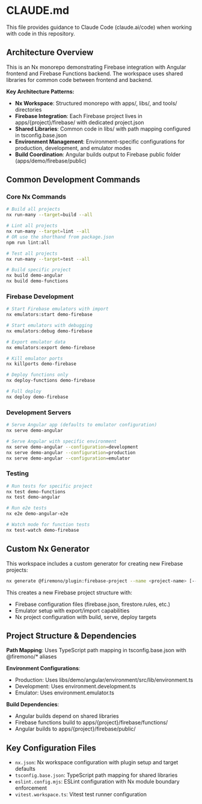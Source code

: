 # CLAUDE.md

This file provides guidance to Claude Code (claude.ai/code) when working with code in this repository.

## Architecture Overview

This is an Nx monorepo demonstrating Firebase integration with Angular frontend and Firebase Functions backend. The workspace uses shared libraries for common code between frontend and backend.

**Key Architecture Patterns:**
- **Nx Workspace**: Structured monorepo with apps/, libs/, and tools/ directories
- **Firebase Integration**: Each Firebase project lives in apps/{project}/firebase/ with dedicated project.json
- **Shared Libraries**: Common code in libs/ with path mapping configured in tsconfig.base.json
- **Environment Management**: Environment-specific configurations for production, development, and emulator modes
- **Build Coordination**: Angular builds output to Firebase public folder (apps/demo/firebase/public)

## Common Development Commands

### Core Nx Commands
```bash
# Build all projects
nx run-many --target=build --all

# Lint all projects  
nx run-many --target=lint --all
# OR use the shorthand from package.json
npm run lint:all

# Test all projects
nx run-many --target=test --all

# Build specific project
nx build demo-angular
nx build demo-functions
```

### Firebase Development
```bash
# Start Firebase emulators with import
nx emulators:start demo-firebase

# Start emulators with debugging
nx emulators:debug demo-firebase

# Export emulator data
nx emulators:export demo-firebase

# Kill emulator ports
nx killports demo-firebase

# Deploy functions only
nx deploy-functions demo-firebase

# Full deploy
nx deploy demo-firebase
```

### Development Servers
```bash
# Serve Angular app (defaults to emulator configuration)
nx serve demo-angular

# Serve Angular with specific environment
nx serve demo-angular --configuration=development
nx serve demo-angular --configuration=production
nx serve demo-angular --configuration=emulator
```

### Testing
```bash
# Run tests for specific project
nx test demo-functions
nx test demo-angular

# Run e2e tests
nx e2e demo-angular-e2e

# Watch mode for function tests
nx test-watch demo-firebase
```

## Custom Nx Generator

This workspace includes a custom generator for creating new Firebase projects:

```bash
nx generate @firemono/plugin:firebase-project --name <project-name> [--directory <directory>] [--tags tag1,tag2]
```

This creates a new Firebase project structure with:
- Firebase configuration files (firebase.json, firestore.rules, etc.)
- Emulator setup with export/import capabilities
- Nx project configuration with build, serve, deploy targets

## Project Structure & Dependencies

**Path Mapping**: Uses TypeScript path mapping in tsconfig.base.json with @firemono/* aliases

**Environment Configurations**:
- Production: Uses libs/demo/angular/environment/src/lib/environment.ts
- Development: Uses environment.development.ts  
- Emulator: Uses environment.emulator.ts

**Build Dependencies**:
- Angular builds depend on shared libraries
- Firebase functions build to apps/{project}/firebase/functions/
- Angular builds to apps/{project}/firebase/public/

## Key Configuration Files

- `nx.json`: Nx workspace configuration with plugin setup and target defaults
- `tsconfig.base.json`: TypeScript path mapping for shared libraries
- `eslint.config.mjs`: ESLint configuration with Nx module boundary enforcement
- `vitest.workspace.ts`: Vitest test runner configuration